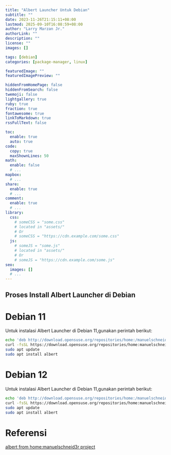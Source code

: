 ```yaml
---
title: "Albert Launcher Untuk Debian"
subtitle: ""
date: 2023-11-26T21:15:11+08:00
lastmod: 2025-09-10T16:08:59+08:00
author: "Larry Marzan Jr."
authorLink: ""
description: ""
license: ""
images: []

tags: [debian]
categories: [package-manager, linux]

featuredImage: ""
featuredImagePreview: ""

hiddenFromHomePage: false
hiddenFromSearch: false
twemoji: false
lightgallery: true
ruby: true
fraction: true
fontawesome: true
linkToMarkdown: true
rssFullText: false

toc:
  enable: true
  auto: true
code:
  copy: true
  maxShownLines: 50
math:
  enable: false
  # ...
mapbox:
  # ...
share:
  enable: true
  # ...
comment:
  enable: true
  # ...
library:
  css:
    # someCSS = "some.css"
    # located in "assets/"
    # Or
    # someCSS = "https://cdn.example.com/some.css"
  js:
    # someJS = "some.js"
    # located in "assets/"
    # Or
    # someJS = "https://cdn.example.com/some.js"
seo:
  images: []
  # ...
---
```


## Proses Install Albert Launcher di Debian

# Debian 11
Untuk instalasi Albert Launcher di Debian 11,gunakan perintah berikut:
```bash
echo 'deb http://download.opensuse.org/repositories/home:/manuelschneid3r/Debian_11/ /' | sudo tee /etc/apt/sources.list.d/home:manuelschneid3r.list
curl -fsSL https://download.opensuse.org/repositories/home:manuelschneid3r/Debian_11/Release.key | gpg --dearmor | sudo tee /etc/apt/trusted.gpg.d/home_manuelschneid3r.gpg > /dev/null
sudo apt update
sudo apt install albert
```

# Debian 12
Untuk instalasi Albert Launcher di Debian 11,gunakan perintah berikut:
```bash
echo 'deb http://download.opensuse.org/repositories/home:/manuelschneid3r/Debian_12/ /' | sudo tee /etc/apt/sources.list.d/home:manuelschneid3r.list
curl -fsSL https://download.opensuse.org/repositories/home:manuelschneid3r/Debian_12/Release.key | gpg --dearmor | sudo tee /etc/apt/trusted.gpg.d/home_manuelschneid3r.gpg > /dev/null
sudo apt update
sudo apt install albert
```


# Referensi
[albert from home:manuelschneid3r project](https://software.opensuse.org/download.html?project=home:manuelschneid3r&package=albert)
